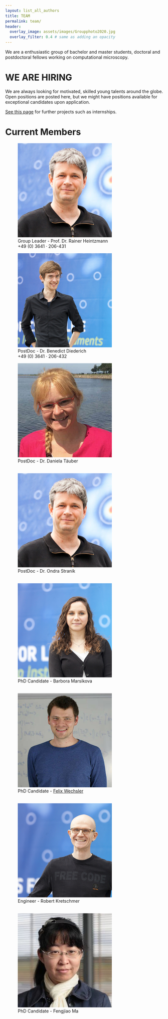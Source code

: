 ```yaml
---
layout: list_all_authors 
title: TEAM
permalink: team/
header:
  overlay_image: assets/images/Groupphoto2020.jpg
  overlay_filter: 0.4 # same as adding an opacity
---
```


We are a enthusiastic group of bachelor and master students, doctoral and postdoctoral fellows working on computational microscopy.


# WE ARE HIRING 
We are always looking for motivated, skilled young talents around the globe.
Open positions are posted here, but we might have positions available for exceptional candidates upon application.

[See this page](/open_positions) for further projects such as internships.


# Current Members
<figure class="person">
	<img src="/assets/images/people/heintzmann.jpg">
    <figcaption>Group Leader - Prof. Dr. Rainer Heintzmann<br>+49 (0) 3641 · 206-431</figcaption>
</figure>
<figure class="person">
	<img src="/assets/images/people/diederich.jpg">
    <figcaption>PostDoc - Dr. Benedict Diederich<br>+49 (0) 3641 · 206-432</figcaption>
</figure>
<figure class="person">
	<img src="/assets/images/people/taeuber.jpg">
    <figcaption>PostDoc - Dr. Daniela Täuber<br><br></figcaption>
</figure>
<figure class="person">
	<img src="/assets/images/people/heintzmann.jpg">
    <figcaption>PostDoc - Dr. Ondra Stranik<br><br></figcaption>
</figure>
<figure class="person">
	<img src="/assets/images/people/marsikova.jpg">
    <figcaption>PhD Candidate - Barbora Marsikova<br><br></figcaption>
</figure>
<figure class="person">
	<img src="/assets/images/people/wechsler.jpg">
    <figcaption>PhD Candidate - <a target="_blank" href="https://www.felixwechsler.science">Felix Wechsler</a><br><br></figcaption>
</figure>
<figure class="person">
	<img src="/assets/images/people/kretschmer.jpg">
    <figcaption>Engineer - Robert Kretschmer<br><br></figcaption>
</figure>
<figure class="person">
	<img src="/assets/images/people/ma.jpg">
    <figcaption>PhD Candidate - Fengjiao Ma<br><br></figcaption>
</figure>



